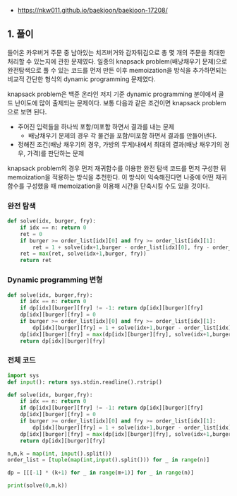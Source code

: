 * https://nkw011.github.io/baekjoon/baekjoon-17208/

## 1. 풀이

들어온 카우버거 주문 중 남아있는 치즈버거와 감자튀김으로 총 몇 개의 주문을 최대한 처리할 수 있는지에 관한 문제였다. 일종의 knapsack problem(배낭채우기 문제)으로 완전탐색으로 풀 수 있는 코드를 먼저 만든 이후 memoization을 방식을 추가하면되는 비교적 간단한 형식의 dynamic programming 문제였다.

knapsack problem은 백준 온라인 저지 기준 dynamic programming 분야에서 골드 난이도에 많이 출제되는 문제이다. 보통 다음과 같은 조건이면 knapsack problem으로 보면 된다.

- 주어진 입력들을 하나씩 포함/미포함 하면서 결과를 내는 문제
    - 배낭채우기 문제의 경우 각 물건을 포함/미포함 하면서 결과를 만들어낸다.
- 정해진 조건(배낭 채우기의 경우, 가방의 무게)내에서 최대의 결과(배낭 채우기의 경우, 가격)를 판단하는 문제

knapsack problem의 경우 먼저 재귀함수를 이용한 완전 탐색 코드를 먼저 구성한 뒤 memoization을 적용하는 방식을 추천한다. 이 방식이 익숙해진다면 나중에 어떤 재귀함수를 구성했을 때 memoization을 이용해 시간을 단축시킬 수도 있을 것이다.

### 완전 탐색

```python
def solve(idx, burger, fry):
    if idx == n: return 0
    ret = 0
    if burger >= order_list[idx][0] and fry >= order_list[idx][1]:
        ret = 1 + solve(idx+1,burger - order_list[idx][0], fry - order_list[idx][1])
    ret = max(ret, solve(idx+1,burger, fry))
    return ret
```

### Dynamic programming 변형

```python
def solve(idx, burger,fry):
    if idx == n: return 0
    if dp[idx][burger][fry] != -1: return dp[idx][burger][fry]
    dp[idx][burger][fry] = 0
    if burger >= order_list[idx][0] and fry >= order_list[idx][1]:
        dp[idx][burger][fry] = 1 + solve(idx+1,burger - order_list[idx][0], fry - order_list[idx][1])
    dp[idx][burger][fry] = max(dp[idx][burger][fry], solve(idx+1,burger,fry))
    return dp[idx][burger][fry]
```

### 전체 코드

```python
import sys
def input(): return sys.stdin.readline().rstrip()

def solve(idx, burger,fry):
    if idx == n: return 0
    if dp[idx][burger][fry] != -1: return dp[idx][burger][fry]
    dp[idx][burger][fry] = 0
    if burger >= order_list[idx][0] and fry >= order_list[idx][1]:
        dp[idx][burger][fry] = 1 + solve(idx+1,burger - order_list[idx][0], fry - order_list[idx][1])
    dp[idx][burger][fry] = max(dp[idx][burger][fry], solve(idx+1,burger,fry))
    return dp[idx][burger][fry]

n,m,k = map(int, input().split())
order_list = [tuple(map(int,input().split())) for _ in range(n)]

dp = [[[-1] * (k+1) for _ in range(m+1)] for _ in range(n)]

print(solve(0,m,k))
```
